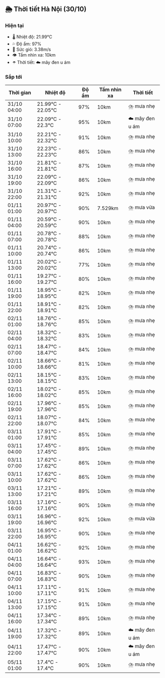 ## 🌦️ Thời tiết Hà Nội (30/10)

### Hiện tại

- 🌡️ Nhiệt độ: 21.99℃
- 💦 Độ ẩm: 97%
- 💨 Sức gió: 3.38m/s
- 👁️ Tầm nhìn xa: 10km
- ☂️ Thời tiết: ☁️ mây đen u ám

### Sắp tới

| Thời gian | Nhiệt độ | Độ ẩm | Tầm nhìn xa | Thời tiết |
| --- | --- | --- | --- | --- |
| 31/10 04:00 | 21.99℃ - 22.05℃ | 97% | 10km | ⛈️ mưa nhẹ |
| 31/10 07:00 | 22.09℃ - 22.3℃ | 95% | 10km | ☁️ mây đen u ám |
| 31/10 10:00 | 22.21℃ - 22.32℃ | 91% | 10km | ⛈️ mưa nhẹ |
| 31/10 13:00 | 22.23℃ - 22.23℃ | 86% | 10km | ⛈️ mưa nhẹ |
| 31/10 16:00 | 21.81℃ - 21.81℃ | 87% | 10km | ⛈️ mưa nhẹ |
| 31/10 19:00 | 22.09℃ - 22.09℃ | 86% | 10km | ⛈️ mưa nhẹ |
| 31/10 22:00 | 21.31℃ - 21.31℃ | 92% | 10km | ⛈️ mưa nhẹ |
| 01/11 01:00 | 20.97℃ - 20.97℃ | 90% | 7.529km | ⛈️ mưa vừa |
| 01/11 04:00 | 20.59℃ - 20.59℃ | 90% | 10km | ⛈️ mưa nhẹ |
| 01/11 07:00 | 20.78℃ - 20.78℃ | 88% | 10km | ⛈️ mưa nhẹ |
| 01/11 10:00 | 20.74℃ - 20.74℃ | 86% | 10km | ⛈️ mưa nhẹ |
| 01/11 13:00 | 20.02℃ - 20.02℃ | 77% | 10km | ⛈️ mưa nhẹ |
| 01/11 16:00 | 19.27℃ - 19.27℃ | 80% | 10km | ⛈️ mưa nhẹ |
| 01/11 19:00 | 18.95℃ - 18.95℃ | 82% | 10km | ⛈️ mưa nhẹ |
| 01/11 22:00 | 18.91℃ - 18.91℃ | 82% | 10km | ⛈️ mưa nhẹ |
| 02/11 01:00 | 18.76℃ - 18.76℃ | 85% | 10km | ⛈️ mưa nhẹ |
| 02/11 04:00 | 18.32℃ - 18.32℃ | 83% | 10km | ⛈️ mưa nhẹ |
| 02/11 07:00 | 18.47℃ - 18.47℃ | 84% | 10km | ⛈️ mưa nhẹ |
| 02/11 10:00 | 18.66℃ - 18.66℃ | 81% | 10km | ⛈️ mưa nhẹ |
| 02/11 13:00 | 18.15℃ - 18.15℃ | 83% | 10km | ⛈️ mưa nhẹ |
| 02/11 16:00 | 18.02℃ - 18.02℃ | 85% | 10km | ⛈️ mưa nhẹ |
| 02/11 19:00 | 17.96℃ - 17.96℃ | 85% | 10km | ⛈️ mưa nhẹ |
| 02/11 22:00 | 18.07℃ - 18.07℃ | 84% | 10km | ⛈️ mưa nhẹ |
| 03/11 01:00 | 17.91℃ - 17.91℃ | 85% | 10km | ⛈️ mưa nhẹ |
| 03/11 04:00 | 17.45℃ - 17.45℃ | 89% | 10km | ⛈️ mưa nhẹ |
| 03/11 07:00 | 17.62℃ - 17.62℃ | 86% | 10km | ⛈️ mưa nhẹ |
| 03/11 10:00 | 17.62℃ - 17.62℃ | 86% | 10km | ⛈️ mưa nhẹ |
| 03/11 13:00 | 17.21℃ - 17.21℃ | 89% | 10km | ⛈️ mưa nhẹ |
| 03/11 16:00 | 17.16℃ - 17.16℃ | 90% | 10km | ⛈️ mưa nhẹ |
| 03/11 19:00 | 16.96℃ - 16.96℃ | 92% | 10km | ⛈️ mưa vừa |
| 03/11 22:00 | 16.95℃ - 16.95℃ | 90% | 10km | ⛈️ mưa nhẹ |
| 04/11 01:00 | 16.62℃ - 16.62℃ | 92% | 10km | ⛈️ mưa nhẹ |
| 04/11 04:00 | 16.64℃ - 16.64℃ | 93% | 10km | ⛈️ mưa nhẹ |
| 04/11 07:00 | 16.83℃ - 16.83℃ | 90% | 10km | ⛈️ mưa nhẹ |
| 04/11 10:00 | 17.11℃ - 17.11℃ | 91% | 10km | ⛈️ mưa nhẹ |
| 04/11 13:00 | 17.15℃ - 17.15℃ | 91% | 10km | ⛈️ mưa nhẹ |
| 04/11 16:00 | 17.34℃ - 17.34℃ | 89% | 10km | ⛈️ mưa nhẹ |
| 04/11 19:00 | 17.32℃ - 17.32℃ | 89% | 10km | ☁️ mây đen u ám |
| 04/11 22:00 | 17.47℃ - 17.47℃ | 90% | 10km | ☁️ mây đen u ám |
| 05/11 01:00 | 17.4℃ - 17.4℃ | 90% | 10km | ⛈️ mưa nhẹ |
